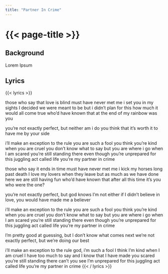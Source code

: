 ```yaml
---
title: "Partner In Crime"
---
```

# {{< page-title >}}

## Background
Lorem Ipsum

## Lyrics
{{< lyrics >}}
	
those who say that love is blind
must have never met me
i set you in my sights
I decided we were meant to be
but i didn’t plan for this
how much it would all come true
who’d have known that at the end of my rainbow was you

you’re not exactly perfect, but neither am i
do you think that it’s worth it to have me by your side

i’ll make an exception to the rule
you are such a fool
you think you’re kind when you are cruel
you don’t know what to say
but you are where i go when I am scared
you’re still standing there
even though you’re unprepared
for this juggling act called life
you’re my partner in crime

those who say it ends in time
must have never met me
i kick my horses long past death
I love my lovers when they leave
but as much as we have done
here we are still having fun
who’d have known that after all this time it’s you who were the one?

you’re not exactly perfect, but god knows I’m not either
if I didn’t believe in love, you would have made me a believer

i’ll make an exception to the rule
you are such a fool
you think you’re kind when you are cruel
you don’t know what to say
but you are where i go when I am scared
you’re still standing there
even though you’re unprepared
for this juggling act called life
you’re my partner in crime

I’m pretty good at guessing, but I don’t know what comes next
we’re not exactly perfect, but we’re doing our best

i’ll make an exception to the rule
god, i’m such a fool
I think I’m kind when I am cruel
I have too much to say
and I know that I have made you scared
you’re still standing there
can’t you see I’m unprepared
for this juggling act called life
you’re my partner in crime
{{< / lyrics >}}

